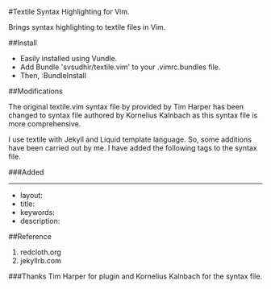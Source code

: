 #Textile Syntax Highlighting for Vim.

Brings syntax highlighting to textile files in Vim.

##Install

- Easily installed using Vundle.
- Add Bundle 'svsudhir/textile.vim' to your .vimrc.bundles file.
- Then, :BundleInstall

##Modifications

The original textile.vim syntax file by provided by Tim Harper has been changed to syntax file authored by Kornelius Kalnbach as this syntax file is more comprehensive.

I use textile with Jekyll and Liquid template language. So, some additions have been carried out by me. I have added the following tags to the syntax file.

###Added

- ---
- layout:
- title:
- keywords:
- description:

##Reference

1. redcloth.org
2. jekyllrb.com

###Thanks
Tim Harper for plugin and Kornelius Kalnbach for the syntax file.
